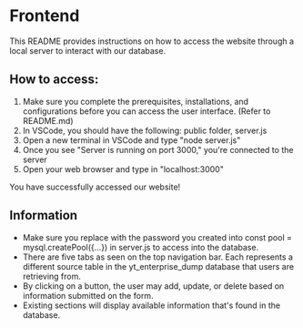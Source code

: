 # Frontend
This README provides instructions on how to access the website through a local server to interact with our database.

## How to access:
1. Make sure you complete the prerequisites, installations, and configurations before you can access the user interface. (Refer to README.md)
2. In VSCode, you should have the following: public folder, server.js
3. Open a new terminal in VSCode and type "node server.js"
4. Once you see "Server is running on port 3000," you're connected to the server
5. Open your web browser and type in "localhost:3000"

You have successfully accessed our website!

## Information
- Make sure you replace with the password you created into const pool = mysql.createPool({...}) in server.js to access into the database.
- There are five tabs as seen on the top navigation bar. Each represents a different source table in the yt_enterprise_dump database that users are retrieving from.
- By clicking on a button, the user may add, update, or delete based on information submitted on the form.
- Existing sections will display available information that's found in the database.


























